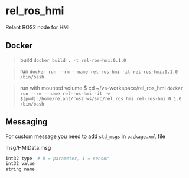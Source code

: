 # rel_ros_hmi
Relant ROS2 node for HMI


## Docker

>build
`docker build . -t rel-ros-hmi:0.1.0`

>run
`docker run --rm --name rel-ros-hmi -it rel-ros-hmi:0.1.0 /bin/bash`

>run with mounted volume
$ cd ~/vs-workspace/rel_ros_hmi
`docker run --rm --name rel-ros-hmi -it -v $(pwd):/home/relant/ros2_ws/src/rel_ros_hmi rel-ros-hmi:0.1.0 /bin/bash`

## Messaging

For custom message you need to add `std_msgs` in `package.xml` file

msg/HMIData.msg
```bash
int32 type  # 0 = parameter, 1 = sensor
int32 value
string name
```
